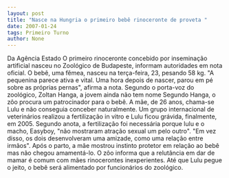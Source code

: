 ```yaml
---
layout: post
title: "Nasce na Hungria o primeiro bebê rinoceronte de proveta "
date: 2007-01-24
tags: Primeiro Turno
author: None
---
```

Da Agência Estado
O primeiro rinoceronte concebido por inseminação artificial nasceu no Zoológico de Budapeste, informam autoridades em nota oficial. O bebê, uma fêmea, nasceu na terça-feira, 23, pesando 58 kg. \"A pequenina parece ativa e vital. Uma hora depois de nascer, parou em pé sobre as próprias pernas\", afirma a nota. Segundo o porta-voz do zoológico, Zoltan Hanga, a jovem ainda não tem nome Segundo Hanga, o zôo procura um patrocinador para o bebê.
A&nbsp;mãe, de 26 anos, chama-se Lulu e não conseguia conceber naturalmente. Um grupo internacional de veterinários realizou a fertilização in vitro e Lulu ficou grávida, finalmente, em 2005.
Segundo anota, a fertilização foi necessária porque lulu e o macho, Easyboy, \"não mostraram atração sexual um pelo outro\".
\"Em vez disso, os dois desenvolveram uma amizade, como uma relação entre irmãos\".
Após o parto, a mãe mostrou instinto protetor em relação ao bebê mas não chegou amamentá-lo. O zôo informa que a relutância em dar de mamar é comum com mães rinocerontes inexperientes.
Até que Lulu pegue o jeito, o bebê será alimentado por funcionários do zoológico. 